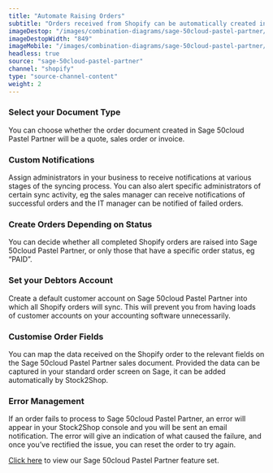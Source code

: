 ```yaml
---
title: "Automate Raising Orders"
subtitle: "Orders received from Shopify can be automatically created in Sage 50cloud Pastel Partner."
imageDestop: "/images/combination-diagrams/sage-50cloud-pastel-partner/sage-50cloud-pastel-partner-shopify-orders.svg"
imageDestopWidth: "849"
imageMobile: "/images/combination-diagrams/sage-50cloud-pastel-partner/sage-50cloud-pastel-partner-shopify-orders.svg"
headless: true
source: "sage-50cloud-pastel-partner"
channel: "shopify"
type: "source-channel-content"
weight: 2
---
```


### Select your Document Type
You can choose whether the order document created in Sage 50cloud Pastel Partner will be a quote, sales order or invoice.

### Custom Notifications
Assign administrators in your business to receive notifications at various stages of the syncing process. You can also alert specific administrators of certain sync activity, eg the sales manager can receive notifications of successful orders and the IT manager can be notified of failed orders.

### Create Orders Depending on Status
You can decide whether all completed Shopify orders are raised into Sage 50cloud Pastel Partner, or only those that have a specific order status, eg “PAID”.

### Set your Debtors Account
Create a default customer account on Sage 50cloud Pastel Partner into which all Shopify orders will sync. This will prevent you from having loads of customer accounts on your accounting software unnecessarily.

### Customise Order Fields
You can map the data received on the Shopify order to the relevant fields on the Sage 50cloud Pastel Partner sales document. Provided the data can be captured in your standard order screen on Sage, it can be added automatically by Stock2Shop.

### Error Management
If an order fails to process to Sage 50cloud Pastel Partner, an error will appear in your Stock2Shop console and you will be sent an email notification. The error will give an indication of what caused the failure, and once you’ve rectified the issue, you can reset the order to try again.

[Click here](/help/features/sage-50cloud-pastel-partner/ "Sage 50cloud Pastel Partner Features") to view our Sage 50cloud Pastel Partner feature set.
